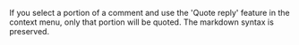 If you select a portion of a comment and use the 'Quote reply' feature in the context menu, only that portion will be quoted. The markdown syntax is preserved.
